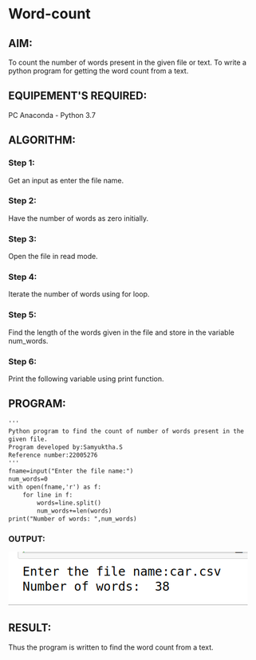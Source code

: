 # Word-count
## AIM:
To count the number of words present in the given file or text.
To write a python program for getting the word count from a text.
## EQUIPEMENT'S REQUIRED: 
PC
Anaconda - Python 3.7
## ALGORITHM: 
### Step 1:
Get an input as enter the file name.
### Step 2: 
Have the number of words as zero initially. 
### Step 3: 
Open the file in read mode.
### Step 4:  
Iterate the number of words using for loop.
### Step 5: 
Find the length of the words given in the file and store in the variable num_words.
### Step 6: 
Print the following variable using print function.
## PROGRAM:
```
'''
Python program to find the count of number of words present in the given file.
Program developed by:Samyuktha.S
Reference number:22005276
'''
fname=input("Enter the file name:")
num_words=0
with open(fname,'r') as f:
    for line in f:
        words=line.split()
        num_words+=len(words)
print("Number of words: ",num_words)

```
### OUTPUT:
![output](./wc.png)


## RESULT:
Thus the program is written to find the word count from a text.
